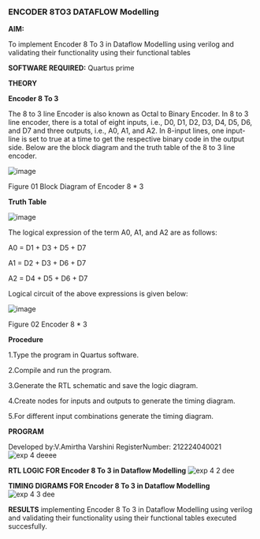 ### ENCODER 8TO3 DATAFLOW Modelling

**AIM:**

To implement  Encoder 8 To 3 in Dataflow Modelling using verilog and validating their functionality using their functional tables

**SOFTWARE REQUIRED:** Quartus prime

**THEORY**

**Encoder 8 To 3**

The 8 to 3 line Encoder is also known as Octal to Binary Encoder. In 8 to 3 line encoder, there is a total of eight inputs, i.e., D0, D1, D2, D3, D4, D5, D6, and D7 and three outputs, i.e., A0, A1, and A2. In 8-input lines, one input-line is set to true at a time to get the respective binary code in the output side. Below are the block diagram and the truth table of the 8 to 3 line encoder.

![image](https://github.com/naavaneetha/ENCODER8TO3DATAFLOW/assets/154305477/0bc242c1-eb9e-4c47-afe5-30428470efc3)

Figure 01  Block Diagram of Encoder 8 * 3

**Truth Table**

![image](https://github.com/naavaneetha/ENCODER8TO3DATAFLOW/assets/154305477/35496b14-ae6e-4cd1-9abd-d6736b576575)

The logical expression of the term A0, A1, and A2 are as follows:

A0 = D1 + D3 + D5 + D7

A1 = D2 + D3 + D6 + D7

A2 = D4 + D5 + D6 + D7

Logical circuit of the above expressions is given below:

![image](https://github.com/naavaneetha/ENCODER8TO3DATAFLOW/assets/154305477/95acaee6-c873-4c75-89eb-ef09fb158053)

Figure 02  Encoder 8 * 3

**Procedure**


1.Type the program in Quartus software.

2.Compile and run the program.

3.Generate the RTL schematic and save the logic diagram.

4.Create nodes for inputs and outputs to generate the timing diagram.

5.For different input combinations generate the timing diagram.


**PROGRAM**

Developed by:V.Amirtha Varshini  RegisterNumber: 212224040021
![exp 4 deeee](https://github.com/user-attachments/assets/64e00b18-fd88-4dec-b580-70c597bdf467)


**RTL LOGIC FOR Encoder 8 To 3 in Dataflow Modelling**
![exp 4 2 dee](https://github.com/user-attachments/assets/106968cc-35b6-46eb-8773-fd0860d7ac04)


**TIMING DIGRAMS FOR Encoder 8 To 3 in Dataflow Modelling**
![exp 4 3 dee](https://github.com/user-attachments/assets/e56c060e-bfef-45fc-bf49-5489a9fd2d1c)

**RESULTS**
implementing Encoder 8 To 3 in Dataflow Modelling using verilog and validating their functionality using their functional tables executed succesfully.



